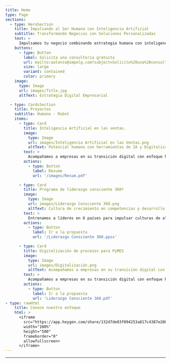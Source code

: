 ```yaml
---
title: Home
type: Page
sections:
  - type: HeroSection
    title: Impulsando al Ser Humana con Inteligencia Artificial
    subtitle: Transformando Negocios con Soluciones Personalizadas
    text: >
      Impulsamos tu negocio combinando estrategia humana con inteligencia artificial para lograr resultados excepcionales.
    buttons:
      - type: Button
        label: Solicita una consultoría gratuita
        url: mailto:aalonso@impelg.com?subject=Solicito%20una%20consultoría%20gratuita&body=Hola%2C%20me%20interesa%20una%20consultoría%20gratuita%20sobre%20transformación%20con%20IA%20y%20estrategia%20humana.
        size: large
        variant: contained
        color: primary
    image:
      type: Image
      url: images/Title.jpg
      altText: Estrategia Digital Empresarial

  - type: CardsSection
    title: Proyectos
    subtitle: Humano - Robot
    items:
      - type: Card
        title: Inteligencia Artificial en las ventas.
        image:
          type: Image
          url: images/Inteligencia Artificial en las Ventas.png
          altText: Potencial humano con herramientas de IA y Digitalización de procesos.
        text: >
          Acompañamos a empresas en su transición digital con enfoque humano.
        actions:
          - type: Button
            label: Resume
            url: '/images/Resum.pdf'

      - type: Card
        title: Programa de liderazgo consciente 360º
        image:
          type: Image
          url: images/Liderazgo Consciente 360.png
          altText: Cultura de crecimiento en competencias y desarrollo
        text: >
          Entrenamos a líderes en 6 países para impulsar culturas de alto desempeño
        actions:
          - type: Button
            label: Ir a la propuesta
            url: '/Liderazgo Consciente 360.ppsx'

      - type: Card
        title: Digitalización de procesos para PyMES
        image:
          type: Image
          url: images/Digitalización.png
          altText: Acompañamos a empresas en su transición digital con enfoque humano.
        text: >
          Acompañamos a empresas en su transición digital con enfoque humano.
        actions:
          - type: Button
            label: Ir a la propuesta
            url: 'Liderazgo Consciente 360.pdf'
- type: rawHtml
    title: Conoce nuestro enfoque
    html: >
      <iframe 
        src="https://app.heygen.com/share/132d7de03f094253a817c4387e2085bf" 
        width="100%" 
        height="500" 
        frameborder="0" 
        allowfullscreen>
      </iframe>
---
```

---
